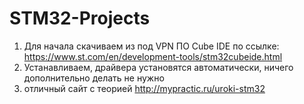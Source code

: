 # STM32-Projects
1. Для начала скачиваем из под VPN ПО Cube IDE по ссылке: https://www.st.com/en/development-tools/stm32cubeide.html
2. Устанавливаем, драйвера установятся автоматически, ничего дополнительно делать не нужно
3. отличный сайт с теорией http://mypractic.ru/uroki-stm32
